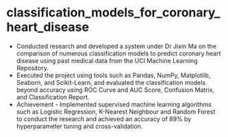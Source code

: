 # classification_models_for_coronary_heart_disease
* Conducted research and developed a system under Dr Jixin Ma on the comparison of numerous classification models to predict coronary heart disease using past medical data from the UCI Machine Learning Repository.
* Executed the project using tools such as Pandas, NumPy, Matplotlib, Seaborn, and Scikit-Learn, and evaluated the classification models beyond accuracy using ROC Curve and AUC Score, Confusion Matrix, and Classification Report.
* Achievement - Implemented supervised machine learning algorithms such as Logistic Regression, K-Nearest Neighbour and Random Forest to conduct the research and achieved an accuracy of 89% by hyperparameter tuning and cross-validation.
